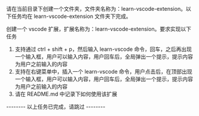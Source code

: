 请在当前目录下创建一个文件夹，文件夹名称为：learn-vscode-extension。以下任务均在 learn-vscode-extension 文件夹下完成。

创建一个 vscode 扩展，扩展名称为：learn-vscode-extension。要求实现以下任务

1. 支持通过 ctrl + shift + p，然后输入 learn-vscode 命令，回车，之后再出现一个输入框，用户可以输入内容，用户回车后，全局弹出一个提示，提示内容为用户之前输入的内容
2. 支持在右键菜单中，插入一个 learn-vscode 命令，用户点击后，在顶部出现一个输入框，用户可以输入内容，用户回车后，全局弹出一个提示，提示内容为用户之前输入的内容
3. 请在 README.md 中记录下如何使用该扩展

-------- 以上任务已完成，请跳过 --------

